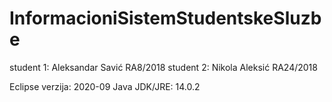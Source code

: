 # InformacioniSistemStudentskeSluzbe

student 1: Aleksandar Savić RA8/2018
student 2: Nikola Aleksić RA24/2018

Eclipse verzija: 2020-09
Java JDK/JRE: 14.0.2
